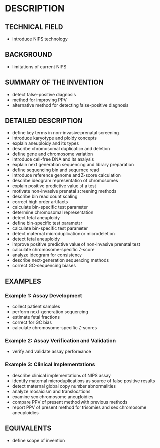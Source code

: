 # DESCRIPTION

## TECHNICAL FIELD

- introduce NIPS technology

## BACKGROUND

- limitations of current NIPS

## SUMMARY OF THE INVENTION

- detect false-positive diagnosis
- method for improving PPV
- alternative method for detecting false-positive diagnosis

## DETAILED DESCRIPTION

- define key terms in non-invasive prenatal screening
- introduce karyotype and ploidy concepts
- explain aneuploidy and its types
- describe chromosomal duplication and deletion
- define gene and chromosome variation
- introduce cell-free DNA and its analysis
- explain next generation sequencing and library preparation
- define sequencing bin and sequence read
- introduce reference genome and Z-score calculation
- describe ideogram representation of chromosomes
- explain positive predictive value of a test
- motivate non-invasive prenatal screening methods
- describe bin read count scaling
- correct high order artifacts
- calculate bin-specific test parameter
- determine chromosomal representation
- detect fetal aneuploidy
- define bin-specific test parameter
- calculate bin-specific test parameter
- detect maternal microduplication or microdeletion
- detect fetal aneuploidy
- improve positive predictive value of non-invasive prenatal test
- calculate chromosome-specific Z-score
- analyze ideogram for consistency
- describe next-generation sequencing methods
- correct GC-sequencing biases

## EXAMPLES

### Example 1: Assay Development

- collect patient samples
- perform next-generation sequencing
- estimate fetal fractions
- correct for GC bias
- calculate chromosome-specific Z-scores

### Example 2: Assay Verification and Validation

- verify and validate assay performance

### Example 3: Clinical Implementations

- describe clinical implementations of NIPS assay
- identify maternal microduplications as source of false positive results
- detect maternal global copy number abnormalities
- analyze mosaicism and translocations
- examine sex chromosome aneuploidies
- compare PPV of present method with previous methods
- report PPV of present method for trisomies and sex chromosome aneuploidies

## EQUIVALENTS

- define scope of invention

